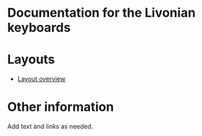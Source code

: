 # Documentation for the Livonian keyboards

# Layouts

-   [Layout overview](layout.md)

# Other information

Add text and links as needed.
